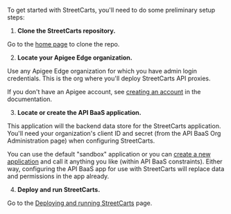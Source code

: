 To get started with StreetCarts, you'll need to do some preliminary setup steps:

1. **Clone the StreetCarts repository.**

 Go to the [home page](https://github.com/apigee/streetcarts) to clone the repo.

2. **Locate your Apigee Edge organization.** 

 Use any Apigee Edge organization for which you have admin login credentials. This is the org where you'll deploy StreetCarts API proxies.

 If you don't have an Apigee account, see [creating an account](http://docs.apigee.com/api-services/content/creating-apigee-edge-account) in the documentation.
 
3. **Locate or create the API BaaS application.** 

 This application will the backend data store for the StreetCarts application. You'll need your organization's client ID and secret (from the API BaaS Org Administration page) when configuring StreetCarts.

 You can use the default "sandbox" application or you can [create a new application](http://docs.apigee.com/app-services/content/creating-new-application-admin-console) and call it anything you like (within API BaaS constraints). Either way, configuring the API BaaS app for use with StreetCarts will replace data and permissions in the app already.

4. **Deploy and run StreetCarts.**

  Go to the [Deploying and running StreetCarts](https://github.com/apigee/streetcarts/wiki/Deploying-and-Running) page. 

